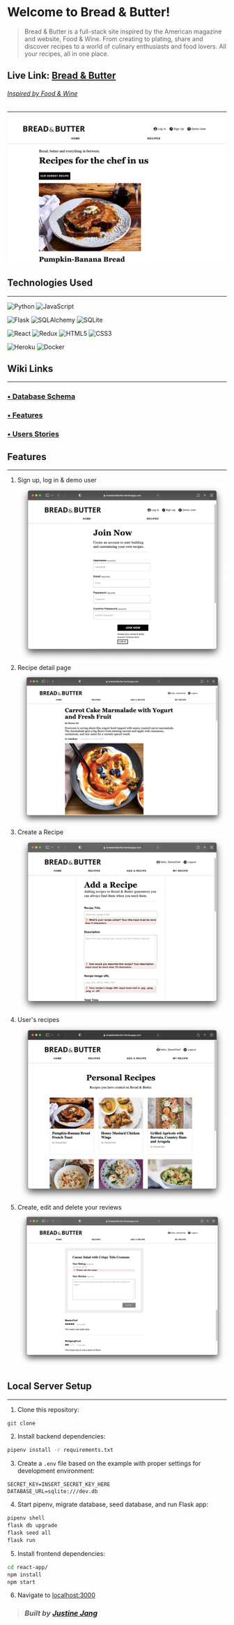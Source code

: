 # Welcome to Bread & Butter!
 > Bread & Butter is a full-stack site inspired by the American magazine and website, Food & Wine. From creating to plating, share and discover recipes to a world of culinary enthusiasts and food lovers. All your recipes, all in one place.

## Live Link: [Bread & Butter](https://breadandbutter.herokuapp.com/)
###### [Inspired by Food & Wine](https://www.foodandwine.com/)
----
![Homepage](/read-me/homepageimg.png)
 
## **Technologies Used**
------------
 ![Python](https://img.shields.io/badge/python-3670A0?style=for-the-badge&logo=python&logoColor=ffdd54) ![JavaScript](https://img.shields.io/badge/javascript-%23323330.svg?style=for-the-badge&logo=javascript&logoColor=%23F7DF1E)

![Flask](https://img.shields.io/badge/flask-%23000.svg?style=for-the-badge&logo=flask&logoColor=white) 
![SQLAlchemy](https://img.shields.io/badge/SQLAlchemy-100000?style=for-the-badge&logo=sql&logoColor=BA1212&labelColor=AD0000&color=A90000) 
![SQLite](https://img.shields.io/badge/sqlite-%2307405e.svg?style=for-the-badge&logo=sqlite&logoColor=white)

![React](https://img.shields.io/badge/react-%2320232a.svg?style=for-the-badge&logo=react&logoColor=%2361DAFB) 
![Redux](https://img.shields.io/badge/redux-%23593d88.svg?style=for-the-badge&logo=redux&logoColor=white) 
![HTML5](https://img.shields.io/badge/html5-%23E34F26.svg?style=for-the-badge&logo=html5&logoColor=white) 
![CSS3](https://img.shields.io/badge/css3-%231572B6.svg?style=for-the-badge&logo=css3&logoColor=white)

![Heroku](https://img.shields.io/badge/heroku-%23430098.svg?style=for-the-badge&logo=heroku&logoColor=white) 
![Docker](https://img.shields.io/badge/docker-%230db7ed.svg?style=for-the-badge&logo=docker&logoColor=white)

 
## **Wiki Links**
------------
### [• Database Schema](https://github.com/jvstinejvng/foodandwine_clone/wiki/Database-Schema) 
### [• Features](https://github.com/jvstinejvng/foodandwine_clone/wiki/Features) 
### [• Users Stories](https://github.com/jvstinejvng/foodandwine_clone/wiki/Users-Stories) 


## **Features**
------------
1. Sign up, log in & demo user 
![Sign up](/read-me/SignUpPage.png)
3. Recipe detail page
![Recipe Page](/read-me/recipecard.png)
4. Create a Recipe 
![Add a Recipe](/read-me/addrecipe.png)
5. User's recipes
![User Recipes](/read-me/personalrecipes.png)
7. Create, edit and delete your reviews 
![Review](/read-me/review.png)

## **Local Server Setup**
------------
1. Clone this repository:
```bash
git clone 
```

2. Install backend dependencies:

```bash
pipenv install -r requirements.txt
```

3. Create a `.env` file based on the example with proper settings for development environment:
```
SECRET_KEY=INSERT_SECRET_KEY_HERE
DATABASE_URL=sqlite:///dev.db
```

4. Start pipenv, migrate database, seed database, and run Flask app:

```bash
pipenv shell
flask db upgrade
flask seed all
flask run
```

5. Install frontend dependencies:

```bash
cd react-app/
npm install
npm start
```

6. Navigate to [localhost:3000](http://localhost:3000)


> ### _Built by_ [_Justine Jang_](https://github.com/jvstinejvng)
